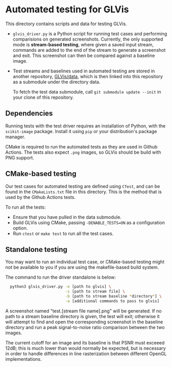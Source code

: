 Automated testing for GLVis
===========================
This directory contains scripts and data for testing GLVis.

- `glvis_driver.py` is a Python script for running test cases and performing
  comparisions on generated screenshots. Currently, the only supported mode is
  **stream-based testing**, where given a saved input stream, commands are
  added to the end of the stream to generate a screenshot and exit. This
  screenshot can then be compared against a baseline image.

- Test streams and baselines used in automated testing are stored in another
  repository, [GLVis/data](https://github.com/GLVis/data), which is then linked
  into this repository as a submodule under the directory data.

  To fetch the test data submodule, call `git submodule update --init` in your
  clone of this repository.

Dependencies
------------
Running tests with the test driver requires an installation of Python, with the
`scikit-image` package. Install it using `pip` or your distribution's package
manager.

CMake is required to run the automated tests as they are used in Github Actions.
The tests also expect `.png` images, so GLVis should be build with PNG support.

CMake-based testing
-------------------
Our test cases for automated testing are defined using `CTest`, and can be
found in the `CMakeLists.txt` file in this directory. This is the method that
is used by the Github Actions tests.

To run all the tests:
 - Ensure that you have pulled in the data submodule.
 - Build GLVis using CMake, passing `-DENABLE_TESTS=ON` as a configuration
   option.
 - Run `ctest` or `make test` to run all the test cases.

Standalone testing
------------------

You may want to run an individual test case, or CMake-based testing might not
be available to you if you are using the makefile-based build system.

The command to run the driver standalone is below:

```sh
  python3 glvis_driver.py -e [path to glvis] \
                          -s [path to stream file] \
                          -b [path to stream baseline *directory*] \
                          -a [additional commands to pass to glvis]
```

A screenshot named "test.[stream file name].png" will be generated. If no path
to a stream baseline directory is given, the test will exit; otherwise it will
attempt to find and open the corresponding screenshot in the baseline directory
and run a peak signal-to-noise ratio comparison between the two images.

The current cutoff for an image and its baseline is that PSNR must exceeed
12dB; this is much lower than would normally be expected, but is necessary in
order to handle differences in line rasterization between different OpenGL
implementations.

